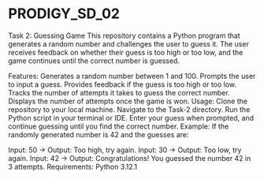 # PRODIGY_SD_02
Task 2: Guessing Game
This repository contains a Python program that generates a random number and challenges the user to guess it. The user receives feedback on whether their guess is too high or too low, and the game continues until the correct number is guessed.

Features:
Generates a random number between 1 and 100.
Prompts the user to input a guess.
Provides feedback if the guess is too high or too low.
Tracks the number of attempts it takes to guess the correct number.
Displays the number of attempts once the game is won.
Usage:
Clone the repository to your local machine.
Navigate to the Task-2 directory.
Run the Python script in your terminal or IDE.
Enter your guess when prompted, and continue guessing until you find the correct number.
Example:
If the randomly generated number is 42 and the guesses are:

Input: 50 → Output: Too high, try again.
Input: 30 → Output: Too low, try again.
Input: 42 → Output: Congratulations! You guessed the number 42 in 3 attempts.
Requirements:
Python 3.12.1
